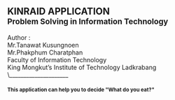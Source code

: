 <h2>KINRAID APPLICATION<br>
<sub>Problem Solving in Information Technology</sub></h2>
Author :<br>
Mr.Tanawat  Kusungnoen<br>
Mr.Phakphum  Charatphan<br>
Faculty of Information Technology<br>
King Mongkut’s Institute of Technology Ladkrabang<br>
\_____________________<br>
<h4><sub>This application can help you to decide "What do you eat?"</sub></h4>
